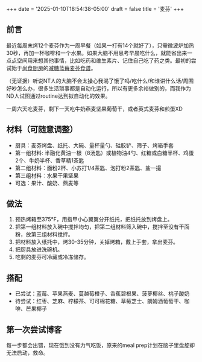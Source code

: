+++
date = '2025-01-10T18:54:38-05:00'
draft = false
title = '麦芬'
+++

## 前言
最近每周末烤12个麦芬作为一周早餐（如果一打有14个就好了），只需微波炉加热30秒，再加一杯咖啡和一个水果。如果大脑不用思考早晨吃什么，就能省出来一点点空间用来想其他事情，比如吃药和维生素片、记住自己吃了药之类。最初的尝试始于[尚食厨房](https://www.youtube.com/@shangshikitchen/featured)的[减糖蓝莓麦芬食谱](https://www.youtube.com/watch?v=KnzLNGCGH_o)。

（无证据）听说NT人的大脑不会太操心我渴了饿了吗/吃什么/和谁讲什么话/周围好吵怎么办，很多生活琐事都是自动化运行，所以有更多余裕做别的，而我作为ND人试图通过routine达到拟自动化的效果。

一周六天吃麦芬，剩下一天吃牛奶燕麦坚果葡萄干，或者英式麦芬和煎蛋XD

## 材料（可随意调整）
- 厨具：麦芬烤盘、纸托、大碗、量杯量勺、硅胶铲、筛子、烤箱手套
- 第一组材料: 半融化黄油一根（8汤匙）或植物油4勺、红糖或白糖半杯、鸡蛋2个、牛奶半杯、香草精1茶匙
- 第二组材料：面粉2杯、小苏打1/4茶匙、泡打粉2茶匙、盐一撮
- 第三组材料：水果干果坚果
- 可选：果汁、酸奶、燕麦等

## 做法
1. 预热烤箱至375°F，用指甲小心翼翼分开纸托，把纸托放到烤盘上。
2. 把第一组材料放入碗中搅拌均匀，把第二组材料筛入碗中，搅拌至没有干面粉，放第三组材料搅拌。
3. 把材料放入纸托中，烤30-35分钟，关掉烤箱，戴上手套，拿出麦芬。
4. 把厨具放进洗碗机。
5. 吃剩的麦芬可冷藏或冷冻储存。

## 搭配
- 已尝试：蓝莓、苹果燕麦、蔓越莓橙子、香蕉碧根果、菠萝椰丝、桃子酸奶
- 待尝试：红枣、芝麻、柠檬茶、可可棉花糖、草莓芝士、朗姆酒葡萄干、咖啡、芒果椰子

## 第一次尝试博客
每一步都会出错，现在饿到没有力气吃饭，原来的meal prep计划在脑子里盘旋却无法启动，救命。

